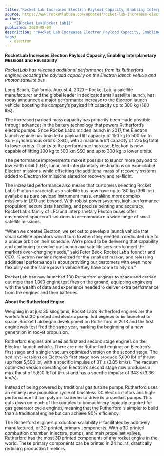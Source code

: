 ```yaml
---
title: "Rocket Lab Increases Electron Payload Capacity, Enabling Interplanetary Missions and Reusability  "
source: https://www.rocketlabusa.com/updates/rocket-lab-increases-electron-payload-capacity-enabling-interplanetary-missions-and-reusability/
author:
  - "[[Rocket Lab|Rocket Lab]]"
published: 2020-08-04
description: "*Rocket Lab Increases Electron Payload Capacity, Enabling Interplanetary Missions and Reusability *"
tags:
  - electron
---
```

**Rocket Lab Increases Electron Payload Capacity, Enabling Interplanetary Missions and Reusability** 

*Rocket Lab has released additional performance from its Rutherford engines, boosting the payload capacity on the Electron launch vehicle and Photon satellite bus* 

Long Beach, California. August 4, 2020 – Rocket Lab, a satellite manufacturer and the global leader in dedicated small satellite launch, has today announced a major performance increase to the Electron launch vehicle, boosting the company’s payload lift capacity up to 300 kg (660 lbs).

The increased payload mass capacity has primarily been made possible through advances in the battery technology that powers Rutherford’s electric pumps. Since Rocket Lab’s maiden launch in 2017, the Electron launch vehicle has boasted a payload lift capacity of 150 kg to 500 km to Sun- synchronous orbits (SSO), with a maximum lift capacity of 225 kg total to lower orbits. Thanks to the performance increase, Electron is now capable of lifting 200 kg to 500 km SSO and up to 300 kg to lower orbits.

The performance improvements make it possible to launch more payload to low Earth orbit (LEO), lunar, and interplanetary destinations on expendable Electron missions, while offsetting the additional mass of recovery systems added to Electron for missions slated for recovery and re-flight.

The increased performance also means that customers selecting Rocket Lab’s Photon spacecraft as a satellite bus now have up to 180 kg (396 lbs) available as pure payload instrument mass, enabling more complex missions in LEO and beyond. With robust power systems, high-performance propulsion, secure data handling, and precise pointing and accuracy, Rocket Lab’s family of LEO and interplanetary Photon buses offer customized spacecraft solutions to accommodate a wide range of small satellite missions.

“When we created Electron, we set out to develop a launch vehicle that small satellite operators would turn to when they needed a dedicated ride to a unique orbit on their schedule. We’re proud to be delivering that capability and continuing to evolve our launch and satellite services to meet the market’s ever-changing needs,” said Peter Beck, Rocket Lab’s founder and CEO. “Electron remains right-sized for the small sat market, and releasing additional performance is about providing our customers with even more flexibility on the same proven vehicle they have come to rely on.”

Rocket Lab has now launched 130 Rutherford engines to space and carried out more than 1,000 engine test fires on the ground, equipping engineers with the wealth of data and experience needed to deliver extra performance from the engines and their batteries.

**About the Rutherford Engine**

Weighing in at just 35 kilograms, Rocket Lab’s Rutherford engines are the world’s first 3D printed and electric pump-fed engines to be launched to space. Rocket Lab began development on Rutherford in 2013 and the first engine was test fired the same year, marking the beginning of a new generation in rocket propulsion.

Rutherford engines are used as first and second stage engines on the Electron launch vehicle. There are nine Rutherford engines on Electron’s first stage and a single vacuum optimized version on the second stage. The sea level versions on Electron’s first stage now produce 5,600 lbf of thrust (up from 5,500 lbf, with a specific impulse of 311 s (3.05 km/s). The vacuum optimized version operating on Electron’s second stage now produces a max thrust of 5,800 lbf of thrust and has a specific impulse of 343 s (3.36 km/s).

Instead of being powered by traditional gas turbine pumps, Rutherford uses an entirely new propulsion cycle of brushless DC electric motors and high-performance lithium polymer batteries to drive its propellant pumps. This cuts down on much of the complex turbomachinery typically required for gas generator cycle engines, meaning that the Rutherford is simpler to build than a traditional engine but can achieve 90% efficiency.

The Rutherford engine’s production scalability is facilitated by additively manufactured, or 3D printed, primary components. With a 3D printed combustion chamber, injectors, pumps, and main propellant valves, Rutherford has the most 3D printed components of any rocket engine in the world. These primary components can be printed in 24 hours, drastically reducing production timelines.